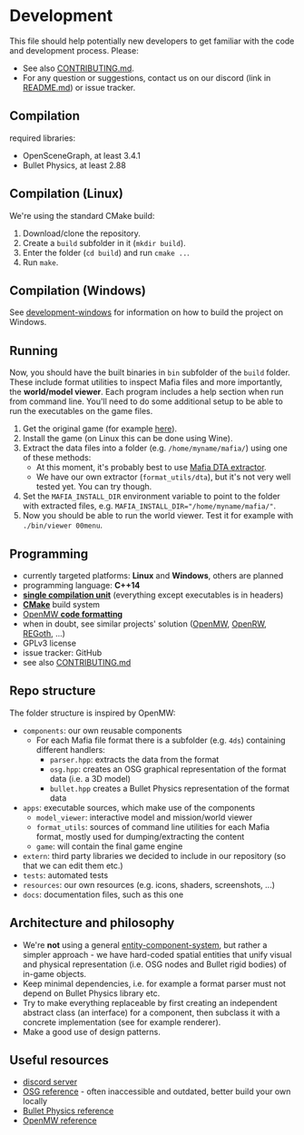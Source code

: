 # Development

This file should help potentially new developers to get familiar with the code and development process. Please:

- See also [CONTRIBUTING.md](https://github.com/OpenMafia/OpenMF/tree/master/CONTRIBUTING.md).
- For any question or suggestions, contact us on our discord (link in [README.md](https://github.com/OpenMafia/OpenMF/tree/master/README.md)) or issue tracker.

## Compilation

required libraries:

- OpenSceneGraph, at least 3.4.1
- Bullet Physics, at least 2.88

## Compilation (Linux)

We're using the standard CMake build:

1. Download/clone the repository.
2. Create a `build` subfolder in it (`mkdir build`).
3. Enter the folder (`cd build`) and run `cmake ..`.
4. Run `make`.

## Compilation (Windows)
  See [development-windows](https://github.com/OpenMafia/OpenMF/tree/master/docs/development-windows.md) for information on how to build the project on Windows.

## Running

Now, you should have the built binaries in `bin` subfolder of the `build` folder. These include format
utilities to inspect Mafia files and more importantly, the **world/model viewer**. Each program includes a help section
when run from command line. You'll need to do some additional setup to be able to run the executables
on the game files.

1. Get the original game (for example [here](http://store.steampowered.com/app/40990/Mafia/)).
2. Install the game (on Linux this can be done using Wine).
3. Extract the data files into a folder (e.g. `/home/myname/mafia/`) using one of these methods:
   - At this moment, it's probably best to use [Mafia DTA extractor](http://www.moddb.com/games/mafia/downloads/mafia-data-xtractor-v11).
   - We have our own extractor (`format_utils/dta`), but it's not very well tested yet. You can try though.
4. Set the `MAFIA_INSTALL_DIR` environment variable to point to the folder with extracted files, e.g. `MAFIA_INSTALL_DIR="/home/myname/mafia/"`.
5. Now you should be able to run the world viewer. Test it for example with `./bin/viewer 00menu`.

## Programming

- currently targeted platforms: **Linux** and **Windows**, others are planned
- programming language: **C++14**
- [**single compilation unit**](https://en.wikipedia.org/wiki/Single_Compilation_Unit)
(everything except executables is in headers)
- [**CMake**](https://cmake.org/) build system
- [OpenMW **code formatting**](https://wiki.openmw.org/index.php?title=Code_Formatting_Conventions)
- when in doubt, see similar projects' solution ([OpenMW](https://github.com/OpenMW/openmw),
[OpenRW](https://github.com/rwengine/openrw), [REGoth](https://github.com/REGoth-project/REGoth), ...)
- GPLv3 license
- issue tracker: GitHub
- see also [CONTRIBUTING.md](https://github.com/OpenMafia/OpenMF/tree/master/CONTRIBUTING.md)

## Repo structure

The folder structure is inspired by OpenMW:

- `components`: our own reusable components
  - For each Mafia file format there is a subfolder (e.g. `4ds`) containing different handlers:
    - `parser.hpp`: extracts the data from the format
    - `osg.hpp`: creates an OSG graphical representation of the format data (i.e. a 3D model)
    - `bullet.hpp` creates a Bullet Physics representation of the format data
- `apps`: executable sources, which make use of the components
  - `model_viewer`: interactive model and mission/world viewer
  - `format_utils`: sources of command line utilities for each Mafia format, mostly used for dumping/extracting the content
  - `game`: will contain the final game engine
- `extern`: third party libraries we decided to include in our repository (so that we can edit them etc.)
- `tests`: automated tests
- `resources`: our own resources (e.g. icons, shaders, screenshots, ...)
- `docs`: documentation files, such as this one

## Architecture and philosophy

- We're **not** using a general [entity-component-system](https://en.wikipedia.org/wiki/Entity%E2%80%93component%E2%80%93system),
but rather a simpler approach - we have hard-coded spatial entities that unify visual and physical representation (i.e. OSG nodes and
Bullet rigid bodies) of in-game objects.
- Keep minimal dependencies, i.e. for example a format parser must not depend on Bullet Physics library etc.
- Try to make everything replaceable by first creating an independent abstract class (an interface) for a component, then subclass it with
a concrete implementation (see for example renderer).
- Make a good use of design patterns.

## Useful resources

- [discord server](https://discord.gg/uXKnHEU)
- [OSG reference](http://public.vrac.iastate.edu/vancegroup/docs/OpenSceneGraphReferenceDocs-3.0/index.html) - often inaccessible and outdated, better build your own locally
- [Bullet Physics reference](http://bulletphysics.org/Bullet/BulletFull/index.html)
- [OpenMW reference](https://openmw.github.io/)
